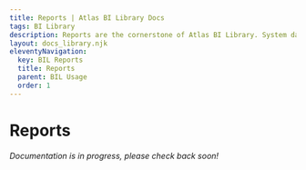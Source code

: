 ```yaml
---
title: Reports | Atlas BI Library Docs
tags: BI Library
description: Reports are the cornerstone of Atlas BI Library. System data is brought in through the ETLs and more documentation can be added in the app.
layout: docs_library.njk
eleventyNavigation:
  key: BIL Reports
  title: Reports
  parent: BIL Usage
  order: 1
---
```


# Reports

*Documentation is in progress, please check back soon!*
